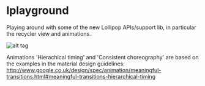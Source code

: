 lplayground
===========

Playing around with some of the new Lollipop APIs/support lib, in particular the recycler view and animations.

![alt tag](https://raw.github.com/emmaguy/lplayground/master/preview.gif)

Animations 'Hierachical timing' and 'Consistent choreography' are based on the examples in the material design guidelines: http://www.google.co.uk/design/spec/animation/meaningful-transitions.html#meaningful-transitions-hierarchical-timing
